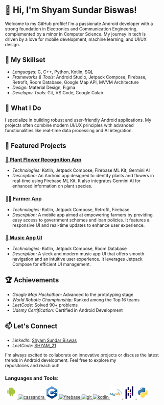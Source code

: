 # 👋 Hi, I'm Shyam Sundar Biswas!

Welcome to my GitHub profile! I'm a passionate Android developer with a strong foundation in Electronics and Communication Engineering, complemented by a minor in Computer Science. My journey in tech is driven by a love for mobile development, machine learning, and UI/UX design.

## 🔧 My Skillset

- *Languages:* C, C++, Python, Kotlin, SQL
- *Frameworks & Tools:* Android Studio, Jetpack Compose, Firebase, Retrofit, Room Database, Google Map API, MVVM Architecture
- *Design:* Material Design, Figma
- *Developer Tools:* Git, VS Code, Google Colab

## 🚀 What I Do

I specialize in building robust and user-friendly Android applications. My projects often combine modern UI/UX principles with advanced functionalities like real-time data processing and AI integration.

## 🌱 Featured Projects

### [🌿 Plant Flower Recognition App](https://github.com/shyam21biswas/Plant-Detection-App-Germini)
- *Technologies:* Kotlin, Jetpack Compose, Firebase ML Kit, Germini AI
- *Description:* An Android app designed to identify plants and flowers in real-time using Firebase ML Kit. It also integrates Germini AI for enhanced information on plant species.

### [👩‍🌾 Farmer App](https://github.com/shyam21biswas/FARMER-APP)
- *Technologies:* Kotlin, Jetpack Compose, Retrofit, Firebase
- *Description:* A mobile app aimed at empowering farmers by providing easy access to government schemes and loan policies. It features a responsive UI and real-time updates to enhance user experience.

### [🎵 Music App UI](https://github.com/shyam21biswas/MUSIC-UI-JETPACK-COMPOSE)
- *Technologies:* Kotlin, Jetpack Compose, Room Database
- *Description:* A sleek and modern music app UI that offers smooth navigation and an intuitive user experience. It leverages Jetpack Compose for efficient UI management.

## 🏆 Achievements

- *Google Map Hackathon:* Advanced to the prototyping stage
- *World Robotic Championship:* Ranked among the Top 16 teams
- *LeetCode:* Solved 90+ problems
- *Udemy Certification:* Certified in Android Development

## 📫 Let's Connect

- *LinkedIn:* [Shyam Sundar Biswas](https://www.linkedin.com/in/shyam-sundar-biswas-8b131b267?utm_source=share&utm_campaign=share_via&utm_content=profile&utm_medium=android_app)
- *LeetCode:* [SHYAM_21](https://leetcode.com/u/SHYAM_21/)

I'm always excited to collaborate on innovative projects or discuss the latest trends in Android development. Feel free to explore my repositories and reach out!

<p align="left">
</p>

<h3 align="left">Languages and Tools:</h3>
<p align="left"> <a href="https://developer.android.com" target="_blank" rel="noreferrer"> <img src="https://raw.githubusercontent.com/devicons/devicon/master/icons/android/android-original-wordmark.svg" alt="android" width="40" height="40"/> </a> <a href="https://cassandra.apache.org/" target="_blank" rel="noreferrer"> <img src="https://www.vectorlogo.zone/logos/apache_cassandra/apache_cassandra-icon.svg" alt="cassandra" width="40" height="40"/> </a> <a href="https://www.w3schools.com/cpp/" target="_blank" rel="noreferrer"> <img src="https://raw.githubusercontent.com/devicons/devicon/master/icons/cplusplus/cplusplus-original.svg" alt="cplusplus" width="40" height="40"/> </a> <a href="https://firebase.google.com/" target="_blank" rel="noreferrer"> <img src="https://www.vectorlogo.zone/logos/firebase/firebase-icon.svg" alt="firebase" width="40" height="40"/> </a> <a href="https://git-scm.com/" target="_blank" rel="noreferrer"> <img src="https://www.vectorlogo.zone/logos/git-scm/git-scm-icon.svg" alt="git" width="40" height="40"/> </a> <a href="https://kotlinlang.org" target="_blank" rel="noreferrer"> <img src="https://www.vectorlogo.zone/logos/kotlinlang/kotlinlang-icon.svg" alt="kotlin" width="40" height="40"/> </a> <a href="https://www.mysql.com/" target="_blank" rel="noreferrer"> <img src="https://raw.githubusercontent.com/devicons/devicon/master/icons/mysql/mysql-original-wordmark.svg" alt="mysql" width="40" height="40"/> </a> <a href="https://pandas.pydata.org/" target="_blank" rel="noreferrer"> <img src="https://raw.githubusercontent.com/devicons/devicon/2ae2a900d2f041da66e950e4d48052658d850630/icons/pandas/pandas-original.svg" alt="pandas" width="40" height="40"/> </a> <a href="https://www.python.org" target="_blank" rel="noreferrer"> <img src="https://raw.githubusercontent.com/devicons/devicon/master/icons/python/python-original.svg" alt="python" width="40" height="40"/> </a> </p>
